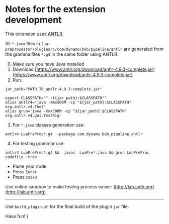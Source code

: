 # Notes for the extension development

This extension uses [ANTLR](https://www.antlr.org).

All `*.java` files in `lua-preprocessor/pluginsrc/com/dynamo/bob/pipeline/antlr` are generated from the gramma files `*.g4` in the same folder using ANTLR.

0. Make sure you have Java installed
1. Download [https://www.antlr.org/download/antlr-4.9.3-complete.jar](https://www.antlr.org/download/antlr-4.9.3-complete.jar)
2. Run:

```
jar_path="PATH_TO_antlr-4.9.3-complete.jar"

export CLASSPATH="".:${jar_path}:$CLASSPATH""
alias antlr4='java -Xmx500M -cp "${jar_path}:$CLASSPATH" org.antlr.v4.Tool'
alias grun='java -Xmx500M -cp "${jar_path}:$CLASSPATH" org.antlr.v4.gui.TestRig'
```

3. For `*.java` classes generation use:

```
antlr4 LuaPreProc*.g4  -package com.dynamo.bob.pipeline.antlr
```

4. For testing grammar use:

```
antlr4 LuaPreProc*.g4 &&  javac  LuaPre*.java && grun LuaPreProc codefile -tree
```

* Paste your code
* Press `Enter`
* Press `Cmd+D`

Use online sandbox to make testing process easier: [http://lab.antlr.org](http://lab.antlr.org)

---
Use `build_plugin.sh` for the final build of the plugin `jar` file.

Have fun! )
